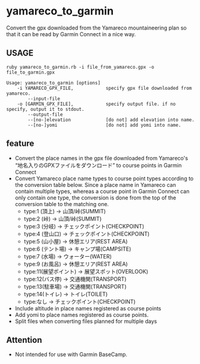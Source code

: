 # yamareco_to_garmin
Convert the gpx downloaded from the Yamareco mountaineering plan so that it can be read by Garmin Connect in a nice way.

## USAGE
```
ruby yamareco_to_garmin.rb -i file_from_yamareco.gpx -o file_to_garmin.gpx

Usage: yamareco_to_garmin [options]
    -i YAMARECO_GPX_FILE,            specify gpx file downloaded from yamareco.
        --input-file
    -o [GARMIN_GPX_FILE],            specify output file. if no specify, output it to stdout.
        --output-file
        --[no-]elevation             [do not] add elevation into name.
        --[no-]yomi                  [do not] add yomi into name.
```


## feature
- Convert the place names in the gpx file downloaded from Yamareco's “地名入りのGPXファイルをダウンロード” to course points in Garmin Connect
- Convert Yamareco place name types to course point types according to the conversion table below. Since a place name in Yamareco can contain multiple types, whereas a course point in Garmin Connect can only contain one type, the conversion is done from the top of the conversion table to the matching one.
    - type:1 (頂上) -> 山頂/峠(SUMMIT)
    - type:2 (峠) -> 山頂/峠(SUMMIT)
    - type:3 (分岐) -> チェックポイント(CHECKPOINT)
    - type:4 (登山口) -> チェックポイント(CHECKPOINT)
    - type:5 (山小屋) -> 休憩エリア(REST AREA)
    - type:6 (テント場) -> キャンプ場(CAMPSITE)
    - type:7 (水場) -> ウォーター(WATER)
    - type:9 (お風呂) -> 休憩エリア(REST AREA)
    - type:11(展望ポイント) -> 展望スポット(OVERLOOK)
    - type:12(バス停) -> 交通機関(TRANSPORT)
    - type:13(駐車場) -> 交通機関(TRANSPORT)
    - type:14(トイレ) -> トイレ(TOILET)
    - type:なし -> チェックポイント(CHECKPOINT)
- Include altitude in place names registered as course points
- Add yomi to place names registered as course points.
- Split files when converting files planned for multiple days

## Attention
- Not intended for use with Garmin BaseCamp.
